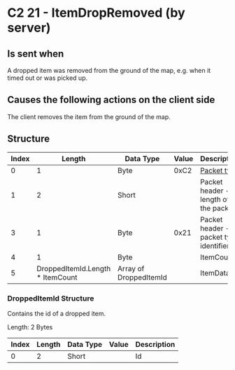 # C2 21 - ItemDropRemoved (by server)

## Is sent when

A dropped item was removed from the ground of the map, e.g. when it timed out or was picked up.

## Causes the following actions on the client side

The client removes the item from the ground of the map.

## Structure

| Index | Length | Data Type | Value | Description |
|-------|--------|-----------|-------|-------------|
| 0 | 1 |   Byte   | 0xC2  | [Packet type](PacketTypes.md) |
| 1 | 2 |    Short   |      | Packet header - length of the packet |
| 3 | 1 |    Byte   | 0x21  | Packet header - packet type identifier |
| 4 | 1 | Byte |  | ItemCount |
| 5 | DroppedItemId.Length * ItemCount | Array of DroppedItemId |  | ItemData |

### DroppedItemId Structure

Contains the id of a dropped item.

Length: 2 Bytes

| Index | Length | Data Type | Value | Description |
|-------|--------|-----------|-------|-------------|
| 0 | 2 | Short |  | Id |